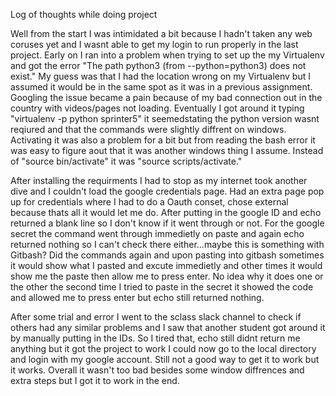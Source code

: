 Log of thoughts while doing project

Well from the start I was intimidated a bit because I hadn't taken any web coruses yet and I wasnt able to get my login to run properly in the last project. Early on I ran into a problem when trying to set up the my Virtualenv and got the error "The path python3 (from --python=python3) does not exist." My guess was that I had the location wrong on my Virtualenv but I assumed it would be in the same spot as it was in a previous assignment. Googling the issue became a pain because of my bad connection out in the country with videos/pages not loading. Eventually I got around it typing "virtualenv -p python sprinter5" it seemedstating the python version wasnt reqiured and that the commands were slightly diffrent on windows. Activating it was also a problem for a bit but from reading the bash error it was easy to figure aout that it was another windows thing I assume. Instead of "source bin/activate" it was "source scripts/activate."

After installing the requirments I had to stop as my internet took another dive and I couldn't load the google credentials page. Had an extra page pop up for credentials where I had to do a Oauth conset, chose external because thats all it would let me do. After putting in the google ID and echo returned a blank line so I don't know if it went through or not. For the google secret the command went through immedietly on paste and again echo returned nothing so I can't check there either...maybe this is something with Gitbash? Did the commands again and upon pasting into gitbash sometimes it would show what I pasted and excute immedietly and other times it would show me the paste then allow me to press enter. No idea why it does one or the other the second time I tried to paste in the secret it showed the code and allowed me to press enter but echo still returned nothing.

After some trial and error I went to the sclass slack channel to check if others had any similar problems and I saw that another student got around it by manually putting in the IDs. So I tired that, echo still didnt return me anything but it got the project to work
I could now go to the local directory and login with my google account. Still not a good way to get it to work but it works.
Overall it wasn't too bad besides some window diffrences and extra steps but I got it to work in the end. 

